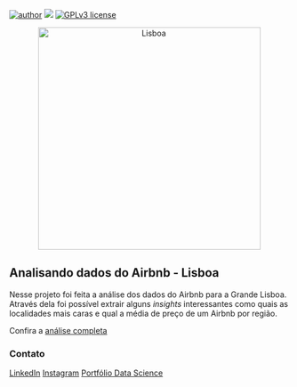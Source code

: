 [![author](https://img.shields.io/badge/author-virb30-blue.svg)](https://www.linkedin.com/in/vinicius-boscoa/) 
[![](https://img.shields.io/badge/python-3.7+-green.svg)](https://www.python.org/downloads/release/python-365/) 
[![GPLv3 license](https://img.shields.io/badge/License-GPLv3-blue.svg)](http://perso.crans.org/besson/LICENSE.html) 


<p align="center">
  <img src="https://images.unsplash.com/photo-1599069259192-1ce408f17188?ixlib=rb-1.2.1&ixid=MnwxMjA3fDB8MHxwaG90by1wYWdlfHx8fGVufDB8fHx8&auto=format&fit=crop&w=2700&q=80" 
  alt="Lisboa" height="400px" />
</p>


## Analisando dados do Airbnb - Lisboa

Nesse projeto foi feita a análise dos dados do Airbnb para a Grande Lisboa. Através dela foi possível extrair alguns *insights* interessantes como quais as localidades mais caras
e qual a média de preço de um Airbnb por região.

Confira a [análise completa](https://)

### Contato

[LinkedIn](https://linkedin.com/in/vinicius-boscoa)
[Instagram](https://instagram.com/viniciusboscoa)
[Portfólio Data Science](https://github.com/virb30/data-science)
